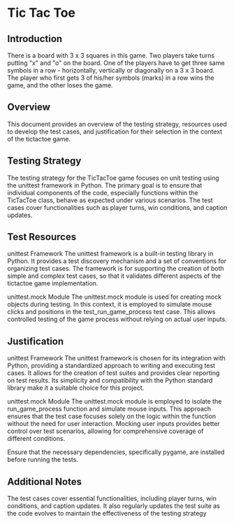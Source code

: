 # Tic Tac Toe

## Introduction

 There is a board with 3 x 3 squares in this game. Two players take turns putting "x" and "o" on the board. One of the players have to get three same symbols in a row - horizontally, vertically or diagonally on a 3 x 3 board. The player who first gets 3 of his/her symbols (marks) in a row wins the game, and the other loses the game.  

## Overview
  
This document provides an overview of the testing strategy, resources used to develop the test cases, and justification for their selection in the context of the tictactoe game.

## Testing Strategy

The testing strategy for the TicTacToe game focuses on unit testing using the unittest framework in Python. The primary goal is to ensure that individual components of the code, especially functions within the TicTacToe class, behave as expected under various scenarios. The test cases cover functionalities such as player turns, win conditions, and caption updates.

## Test Resources

unittest Framework
The unittest framework is a built-in testing library in Python. It provides a test discovery mechanism and a set of conventions for organizing test cases. The framework is for supporting the creation of both simple and complex test cases, so that it validates different aspects of the tictactoe game implementation.

unittest.mock Module
The unittest.mock module is used for creating mock objects during testing. In this context, it is employed to simulate mouse clicks and positions in the test_run_game_process test case. This allows controlled testing of the game process without relying on actual user inputs.

## Justification

unittest Framework
The unittest framework is chosen for its integration with Python, providing a standardized approach to writing and executing test cases. It allows for the creation of test suites and provides clear reporting on test results. Its simplicity and compatibility with the Python standard library make it a suitable choice for this project.

unittest.mock Module
The unittest.mock module is employed to isolate the run_game_process function and simulate mouse inputs. This approach ensures that the test case focuses solely on the logic within the function without the need for user interaction. Mocking user inputs provides better control over test scenarios, allowing for comprehensive coverage of different conditions.

Ensure that the necessary dependencies, specifically pygame, are installed before running the tests.

## Additional Notes

The test cases cover essential functionalities, including player turns, win conditions, and caption updates. It also regularly updates the test suite as the code evolves to maintain the effectiveness of the testing strategy
